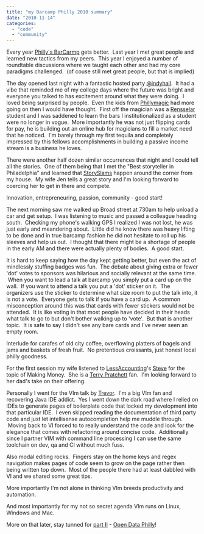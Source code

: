 ```yaml
---
title: "my Barcamp Philly 2010 summary"
date: "2010-11-14"
categories: 
  - "code"
  - "community"
---
```


Every year [Philly's BarCarmp](http://www.barcampphilly.org/) gets better.  Last year I met great people and learned new tactics from my peers.  This year I enjoyed a number of roundtable discussions where we taught each other and had my core paradigms challenged.  (of couse still met great people, but that is implied)

The day opened last night with a fantastic hosted party [@indyhall](http://www.indyhall.org/ "Indy Hally - coworking Philadelphia").  It had a vibe that reminded me of my college days where the future was bright and everyone you talked to has excitement around what they were doing.  I loved being surprised by people.  Even the kids from [Phillymagic](http://phillymagic.com/) had more going on then I would have thought.  First off the magician was a [Rensselar](http://www.rpi.edu/) student and I was saddened to learn the bars I institutionalized as a student were no longer in vogue.  More importantly he was not just flipping cards for pay, he is building out an online hub for magicians to fill a market need that he noticed.  I'm barely through my first tequila and completely impressed by this fellows accomplishments in building a passive income stream is a business he loves.

There were another half dozen similar occurrences that night and I could tell all the stories.  One of them being that I met the "Best storyteller in Philadelphia" and learned that [StorySlams](http://www.firstpersonarts.org/programs2/storyslams/) happen around the corner from my house.  My wife Jen tells a great story and I'm looking forward to coercing her to get in there and compete.

Innovation, entrepreneuring, passion, community - good start!

The next morning saw me walked up Broad street at 730am to help unload a car and get setup.  I was listening to music and passed a colleague heading south.  Checking my phone's walking GPS I realized I was not lost, he was just early and meandering about.  Little did he know there was heavy lifting to be done and in true barcamp fashion he did not hesitate to roll up his sleeves and help us out.  I thought that there might be a shortage of people in the early AM and there were actually plenty of bodies.  A good start.

It is hard to keep saying how the day kept getting better, but even the act of mindlessly stuffing badges was fun.  The debate about giving extra or fewer 'dot' votes to sponsors was hilarious and socially relevant at the same time.  When you want to lead a talk at barcamp you simply put a card up on the wall.  If you want to attend a talk you put a 'dot' sticker on it.  The organizers use the sticker to determine what size room to put the talk into, it is not a vote.  Everyone gets to talk if you have a card up.  A common misconception around this was that cards with fewer stickers would not be attended.  It is like voting in that most people have decided in their heads what talk to go to but don't bother walking up to 'vote'.  But that is another topic.  It is safe to say I didn't see any bare cards and I've never seen an empty room.

Interlude for carafes of old city coffee, overflowing platters of bagels and jams and baskets of fresh fruit.  No pretentious croissants, just honest local philly goodness.

For the first session my wife listened to [LessAccounting](http://lessaccounting.com/)'s [Steve](http://twitter.com/stevenbristol) for the topic of Making Money.  She is a [Terry Pratchett](http://www.amazon.com/gp/product/0061161640?ie=UTF8&tag=aarhel-20&linkCode=as2&camp=1789&creative=9325&creativeASIN=0061161640) fan.  I'm looking forward to her dad's take on their offering.

Personally I went for the VIm talk by [Trevor](http://twitter.com/trevmex).  I'm a big VIm fan and recovering Java IDE addict.  Yes I went down the dark road where I relied on IDEs to generate pages of boilerplate code that locked my development into that particular IDE.  I even skipped reading the documentation of third party code and just let intellisense autocompletion help me muddle through.  Moving back to VI forced to to really understand the code and look for the elegance that comes with refactoring around concise code.  Additionally since I partner VIM with command line processing I can use the same toolchain on dev, qa and CI without much fuss.

Also modal editing rocks.  Fingers stay on the home keys and regex navigation makes pages of code seem to grow on the page rather then being written top down.  Most of the people there had at least dabbled with VI and we shared some great tips.

More importantly I'm not alone in thinking VIm breeds productivity and automation.

And most importantly for my not so secret agenda VIm runs on Linux, Windows and Mac.

More on that later, stay tunned for [part II](/post/barcamp-philly-2010-summary-opendata-and-beyond) - [Open Data Philly](http://twitter.com/opendataphilly)!
